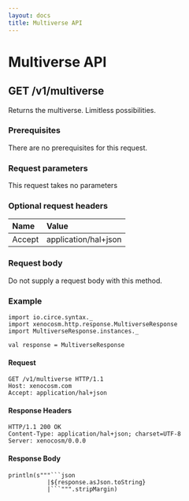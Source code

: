 ```yaml
---
layout: docs
title: Multiverse API
---
```


# Multiverse API

## GET /v1/multiverse

Returns the multiverse. Limitless possibilities.

### Prerequisites

There are no prerequisites for this request.

### Request parameters

This request takes no parameters

### Optional request headers

| Name   | Value                |
|:-------|:---------------------|
| Accept | application/hal+json |

### Request body

Do not supply a request body with this method.

### Example

```tut:invisible
import io.circe.syntax._
import xenocosm.http.response.MultiverseResponse
import MultiverseResponse.instances._

val response = MultiverseResponse
```

#### Request

```http
GET /v1/multiverse HTTP/1.1
Host: xenocosm.com
Accept: application/hal+json
```

#### Response Headers

```http
HTTP/1.1 200 OK
Content-Type: application/hal+json; charset=UTF-8
Server: xenocosm/0.0.0
```

#### Response Body

```tut:passthrough
println(s"""```json
           |${response.asJson.toString}
           |```""".stripMargin)
```
